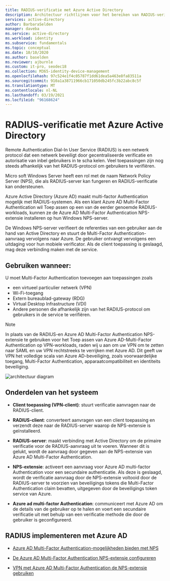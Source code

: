 ```yaml
---
title: RADIUS-verificatie met Azure Active Directory
description: Architectuur richtlijnen voor het bereiken van RADIUS-verificatie met Azure Active Directory.
services: active-directory
author: BarbaraSelden
manager: daveba
ms.service: active-directory
ms.workload: identity
ms.subservice: fundamentals
ms.topic: conceptual
ms.date: 10/10/2020
ms.author: baselden
ms.reviewer: ajburnle
ms.custom: it-pro, seodec18
ms.collection: M365-identity-device-management
ms.openlocfilehash: 97c524e1f4c05787f1dd61dea5a463e8fa83511a
ms.sourcegitcommit: 910a1a38711966cb171050db245fc3b22abc8c5f
ms.translationtype: MT
ms.contentlocale: nl-NL
ms.lasthandoff: 03/19/2021
ms.locfileid: "96168624"
---
```

# <a name="radius-authentication-with-azure-active-directory"></a>RADIUS-verificatie met Azure Active Directory

Remote Authentication Dial-In User Service (RADIUS) is een netwerk protocol dat een netwerk beveiligt door gecentraliseerde verificatie en autorisatie van inbel gebruikers in te scha kelen. Veel toepassingen zijn nog steeds afhankelijk van het RADIUS-protocol om gebruikers te verifiëren.

Micro soft Windows Server heeft een rol met de naam Network Policy Server (NPS), die als RADIUS-server kan fungeren en RADIUS-verificatie kan ondersteunen.

Azure Active Directory (Azure AD) maakt multi-factor Authentication mogelijk met RADIUS-systemen. Als een klant Azure AD Multi-Factor Authentication wil Toep assen op een van de eerder genoemde RADIUS-workloads, kunnen ze de Azure AD Multi-Factor Authentication NPS-extensie installeren op hun Windows NPS-server. 

De Windows NPS-server verifieert de referenties van een gebruiker aan de hand van Active Directory en stuurt de Multi-Factor Authentication-aanvraag vervolgens naar Azure. De gebruiker ontvangt vervolgens een uitdaging voor hun mobiele verificator. Als de client toepassing is geslaagd, mag deze verbinding maken met de service. 

## <a name="use-when"></a>Gebruiken wanneer: 

U moet Multi-Factor Authentication toevoegen aan toepassingen zoals
* een virtueel particulier netwerk (VPN)
* Wi-Fi-toegang
* Extern bureaublad-gateway (RDG)
* Virtual Desktop Infrastructure (VDI)
* Andere personen die afhankelijk zijn van het RADIUS-protocol om gebruikers in de service te verifiëren. 

> [!NOTE]
> In plaats van de RADIUS-en Azure AD Multi-Factor Authentication NPS-extensie te gebruiken voor het Toep assen van Azure AD-Multi-Factor Authentication op VPN-workloads, raden wij u aan om uw VPN om te zetten naar SAML en uw VPN rechtstreeks te verrijken met Azure AD. Dit geeft uw VPN het volledige scala van Azure AD-beveiliging, zoals voorwaardelijke toegang, Multi-Factor Authentication, apparaatcompatibiliteit en identiteits beveiliging.

![architectuur diagram](./media/authentication-patterns/radius-auth.png)


## <a name="components-of-the-system"></a>Onderdelen van het systeem 

* **Client toepassing (VPN-client)**: stuurt verificatie aanvragen naar de RADIUS-client.

* **RADIUS-client**: converteert aanvragen van een client toepassing en verzendt deze naar de RADIUS-server waarop de NPS-extensie is geïnstalleerd.

* **RADIUS-server**: maakt verbinding met Active Directory om de primaire verificatie voor de RADIUS-aanvraag uit te voeren. Wanneer dit is gelukt, wordt de aanvraag door gegeven aan de NPS-extensie van Azure AD Multi-Factor Authentication.

* **NPS-extensie**: activeert een aanvraag voor Azure AD multi-factor Authentication voor een secundaire authenticatie. Als deze is geslaagd, wordt de verificatie aanvraag door de NPS-extensie voltooid door de RADIUS-server te voorzien van beveiligings tokens die Multi-Factor Authentication claim bevatten, uitgegeven door de beveiligings token service van Azure.

* **Azure ad multi-factor Authentication**: communiceert met Azure AD om de details van de gebruiker op te halen en voert een secundaire verificatie uit met behulp van een verificatie methode die door de gebruiker is geconfigureerd.

## <a name="implement-radius-with-azure-ad"></a>RADIUS implementeren met Azure AD 

* [Azure AD Multi-Factor Authentication-mogelijkheden bieden met NPS](../authentication/howto-mfa-nps-extension.md) 

* [De Azure AD Multi-Factor Authentication NPS-extensie configureren](../authentication/howto-mfa-nps-extension-advanced.md) 

* [VPN met Azure AD Multi-Factor Authentication de NPS-extensie gebruiken](../authentication/howto-mfa-nps-extension-vpn.md) 

  
‎ 

